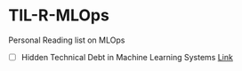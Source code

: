 # TIL-R-MLOps
Personal Reading list on MLOps

- [ ] Hidden Technical Debt in Machine Learning Systems [Link](https://proceedings.neurips.cc/paper/2015/file/86df7dcfd896fcaf2674f757a2463eba-Paper.pdf)
